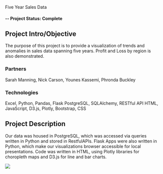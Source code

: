 Five Year Sales Data


#### -- Project Status: Complete

## Project Intro/Objective
The purpose of this project is to provide a visualization of trends and anomalies in sales data spanning five years. Profit and Loss by region is also demonstrated.

### Partners
Sarah Manning, Nick Carson, Younes Kassemi, Phronda Buckley

### Technologies
Excel, Python, Pandas, Flask
PostgreSQL, SQLAlchemy, RESTful API
HTML, JavaScript, D3.js, Plotly, Bootstrap, CSS

## Project Description
Our data was housed in PostgreSQL, which was accessed via queries written in Python and stored in RestfulAPIs. Flask Apps were also written in Python, which make our visualizations browser accessible for local presentations. Code was written in HTML, using Plotly libraries for choropleth maps and D3.js for line and bar charts.

<img src="Five_Year_Sales_Data/Project2-master/3ChoroplethFull.png">
